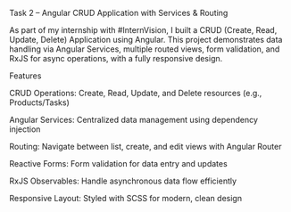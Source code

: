 Task 2 – Angular CRUD Application with Services & Routing

As part of my internship with #InternVision, I built a CRUD (Create, Read, Update, Delete) Application using Angular.
This project demonstrates data handling via Angular Services, multiple routed views, form validation, and RxJS for async operations, with a fully responsive design.

Features

CRUD Operations: Create, Read, Update, and Delete resources (e.g., Products/Tasks)

Angular Services: Centralized data management using dependency injection

Routing: Navigate between list, create, and edit views with Angular Router

Reactive Forms: Form validation for data entry and updates

RxJS Observables: Handle asynchronous data flow efficiently

Responsive Layout: Styled with SCSS for modern, clean design
